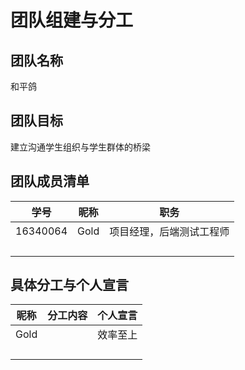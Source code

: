 # 团队组建与分工

## 团队名称

和平鸽



## 团队目标

建立沟通学生组织与学生群体的桥梁



## 团队成员清单

| 学号     | 昵称 | 职务                     |
| -------- | ---- | ------------------------ |
| 16340064 | Gold | 项目经理，后端测试工程师 |
|          |      |                          |
|          |      |                          |
|          |      |                          |
|          |      |                          |



## 具体分工与个人宣言

| 昵称 | 分工内容 | 个人宣言 |
| ---- | -------- | -------- |
| Gold |          | 效率至上 |
|      |          |          |
|      |          |          |
|      |          |          |
|      |          |          |

